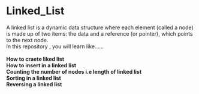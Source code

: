# Linked_List
A linked list is a dynamic data structure where each element (called a node) is made up of two items: the data and a reference (or pointer), which points to the next node. 
<br/>In this repository , you will learn like......<br/>
<br/>**How to craete liked list
<br/>How to insert in a linked list
<br/>Counting the number of nodes i.e length of linked list
<br/>Sorting in a linked list
<br/>Reversing a linked list**
